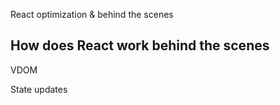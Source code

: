 React optimization & behind the scenes

## How does React work behind the scenes



VDOM




State updates 